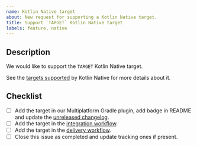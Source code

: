 ```yaml
---
name: Kotlin Native target
about: New request for supporting a Kotlin Native target.
title: Support `TARGET` Kotlin Native target
labels: feature, native
---
```


## Description

We would like to support the `TARGET` Kotlin Native target.

See the [targets supported] by Kotlin Native for more details about it.

[targets supported]: https://kotlinlang.org/docs/native-target-support.html

<!-- Uncomment this section if your issue depends on another one.
## Dependencies

This issue is blocked by the following ones:
- [ ] #ITEM
-->

## Checklist

- [ ] Add the target in our Multiplatform Gradle plugin, add badge in README and update the [unreleased changelog].
- [ ] Add the target in the [integration workflow].
- [ ] Add the target in the [delivery workflow].
- [ ] Close this issue as completed and update tracking ones if present.

[delivery workflow]: https://github.com/kotools/types/actions/workflows/delivery.yml
[integration workflow]: https://github.com/kotools/types/actions/workflows/integration.yml
[unreleased changelog]: https://github.com/kotools/types/blob/main/CHANGELOG.md#unreleased
